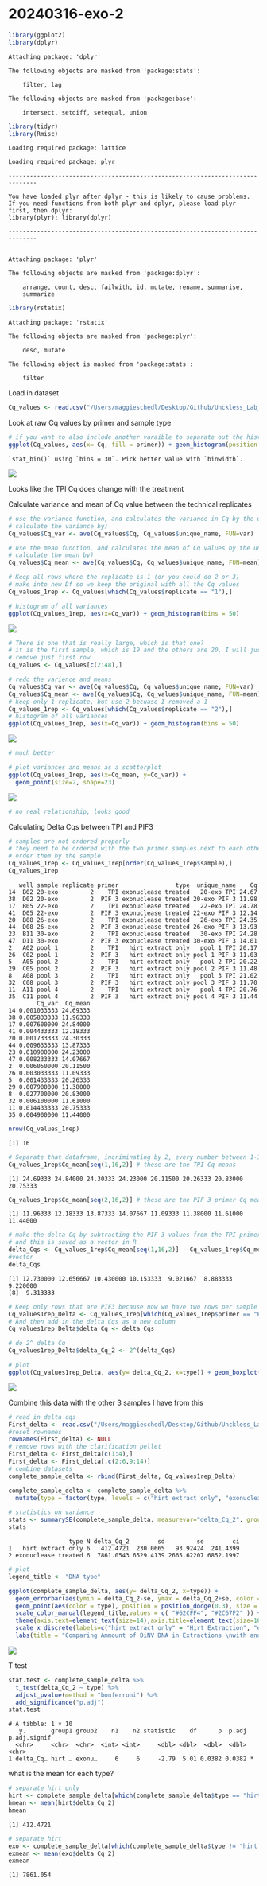 # 20240316-exo-2

``` r
library(ggplot2)
library(dplyr)
```


    Attaching package: 'dplyr'

    The following objects are masked from 'package:stats':

        filter, lag

    The following objects are masked from 'package:base':

        intersect, setdiff, setequal, union

``` r
library(tidyr)
library(Rmisc)
```

    Loading required package: lattice

    Loading required package: plyr

    ------------------------------------------------------------------------------

    You have loaded plyr after dplyr - this is likely to cause problems.
    If you need functions from both plyr and dplyr, please load plyr first, then dplyr:
    library(plyr); library(dplyr)

    ------------------------------------------------------------------------------


    Attaching package: 'plyr'

    The following objects are masked from 'package:dplyr':

        arrange, count, desc, failwith, id, mutate, rename, summarise,
        summarize

``` r
library(rstatix)
```


    Attaching package: 'rstatix'

    The following objects are masked from 'package:plyr':

        desc, mutate

    The following object is masked from 'package:stats':

        filter

Load in dataset

``` r
Cq_values <- read.csv("/Users/maggieschedl/Desktop/Github/Unckless_Lab_Resources/qPCR_analysis/20240316-exo-2/20240316-exo-2-qPCR.csv")
```

Look at raw Cq values by primer and sample type

``` r
# if you want to also include another varaible to separate out the histogram by, you can include a facet 
ggplot(Cq_values, aes(x= Cq, fill = primer)) + geom_histogram(position = "dodge") + facet_grid(~type) 
```

    `stat_bin()` using `bins = 30`. Pick better value with `binwidth`.

![](20240316-exo-2_files/figure-commonmark/unnamed-chunk-3-1.png)

Looks like the TPI Cq does change with the treatment

Calculate variance and mean of Cq value between the technical replicates

``` r
# use the variance function, and calculates the variance in Cq by the unique.name (each sample/primer has 3 Cq values to 
# calculate the variance by)
Cq_values$Cq_var <- ave(Cq_values$Cq, Cq_values$unique_name, FUN=var)

# use the mean function, and calculates the mean of Cq values by the unique.name (each sample/primer has 3 Cq values to 
# calculate the mean by)
Cq_values$Cq_mean <- ave(Cq_values$Cq, Cq_values$unique_name, FUN=mean)

# Keep all rows where the replicate is 1 (or you could do 2 or 3)
# make into new Df so we keep the original with all the Cq values
Cq_values_1rep <- Cq_values[which(Cq_values$replicate == "1"),]

# histogram of all variances
ggplot(Cq_values_1rep, aes(x=Cq_var)) + geom_histogram(bins = 50)
```

![](20240316-exo-2_files/figure-commonmark/unnamed-chunk-4-1.png)

``` r
# There is one that is really large, which is that one?
# it is the first sample, which is 19 and the others are 20, I will just remove that one sample 
# remove just first row 
Cq_values <- Cq_values[c(2:48),]

# redo the varience and means 
Cq_values$Cq_var <- ave(Cq_values$Cq, Cq_values$unique_name, FUN=var)
Cq_values$Cq_mean <- ave(Cq_values$Cq, Cq_values$unique_name, FUN=mean)
# keep only 1 replicate, but use 2 becuase I removed a 1 
Cq_values_1rep <- Cq_values[which(Cq_values$replicate == "2"),]
# histogram of all variances
ggplot(Cq_values_1rep, aes(x=Cq_var)) + geom_histogram(bins = 50)
```

![](20240316-exo-2_files/figure-commonmark/unnamed-chunk-4-2.png)

``` r
# much better

# plot variances and means as a scatterplot 
ggplot(Cq_values_1rep, aes(x=Cq_mean, y=Cq_var)) +
  geom_point(size=2, shape=23)
```

![](20240316-exo-2_files/figure-commonmark/unnamed-chunk-4-3.png)

``` r
# no real relationship, looks good 
```

Calculating Delta Cqs between TPI and PIF3

``` r
# samples are not ordered properly
# they need to be ordered with the two primer samples next to each other for each sample 
# order them by the sample
Cq_values_1rep <- Cq_values_1rep[order(Cq_values_1rep$sample),]
Cq_values_1rep
```

       well sample replicate primer                type  unique_name    Cq
    14  B02 20-exo         2    TPI exonuclease treated   20-exo TPI 24.67
    38  D02 20-exo         2  PIF 3 exonuclease treated 20-exo PIF 3 11.98
    17  B05 22-exo         2    TPI exonuclease treated   22-exo TPI 24.78
    41  D05 22-exo         2  PIF 3 exonuclease treated 22-exo PIF 3 12.14
    20  B08 26-exo         2    TPI exonuclease treated   26-exo TPI 24.35
    44  D08 26-exo         2  PIF 3 exonuclease treated 26-exo PIF 3 13.93
    23  B11 30-exo         2    TPI exonuclease treated   30-exo TPI 24.28
    47  D11 30-exo         2  PIF 3 exonuclease treated 30-exo PIF 3 14.01
    2   A02 pool 1         2    TPI   hirt extract only   pool 1 TPI 20.17
    26  C02 pool 1         2  PIF 3   hirt extract only pool 1 PIF 3 11.03
    5   A05 pool 2         2    TPI   hirt extract only   pool 2 TPI 20.22
    29  C05 pool 2         2  PIF 3   hirt extract only pool 2 PIF 3 11.48
    8   A08 pool 3         2    TPI   hirt extract only   pool 3 TPI 21.02
    32  C08 pool 3         2  PIF 3   hirt extract only pool 3 PIF 3 11.70
    11  A11 pool 4         2    TPI   hirt extract only   pool 4 TPI 20.76
    35  C11 pool 4         2  PIF 3   hirt extract only pool 4 PIF 3 11.44
            Cq_var  Cq_mean
    14 0.001033333 24.69333
    38 0.005833333 11.96333
    17 0.007600000 24.84000
    41 0.004433333 12.18333
    20 0.001733333 24.30333
    44 0.009633333 13.87333
    23 0.010900000 24.23000
    47 0.008233333 14.07667
    2  0.006050000 20.11500
    26 0.003033333 11.09333
    5  0.001433333 20.26333
    29 0.007900000 11.38000
    8  0.027700000 20.83000
    32 0.006100000 11.61000
    11 0.014433333 20.75333
    35 0.004900000 11.44000

``` r
nrow(Cq_values_1rep)
```

    [1] 16

``` r
# Separate that dataframe, incriminating by 2, every number between 1-16 (number of rows in dataframe)
Cq_values_1rep$Cq_mean[seq(1,16,2)] # these are the TPI Cq means 
```

    [1] 24.69333 24.84000 24.30333 24.23000 20.11500 20.26333 20.83000 20.75333

``` r
Cq_values_1rep$Cq_mean[seq(2,16,2)] # these are the PIF 3 primer Cq means 
```

    [1] 11.96333 12.18333 13.87333 14.07667 11.09333 11.38000 11.61000 11.44000

``` r
# make the delta Cq by subtracting the PIF 3 values from the TPI primer values
# and this is saved as a vector in R 
delta_Cqs <- Cq_values_1rep$Cq_mean[seq(1,16,2)] - Cq_values_1rep$Cq_mean[seq(2,16,2)]
#vector
delta_Cqs
```

    [1] 12.730000 12.656667 10.430000 10.153333  9.021667  8.883333  9.220000
    [8]  9.313333

``` r
# Keep only rows that are PIF3 because now we have two rows per sample
Cq_values1rep_Delta <- Cq_values_1rep[which(Cq_values_1rep$primer == "PIF 3"),]
# And then add in the delta Cqs as a new column
Cq_values1rep_Delta$delta_Cq <- delta_Cqs

# do 2^ delta Cq
Cq_values1rep_Delta$delta_Cq_2 <- 2^(delta_Cqs)

# plot 
ggplot(Cq_values1rep_Delta, aes(y= delta_Cq_2, x=type)) + geom_boxplot()  + theme_linedraw() + geom_point(position="jitter", size=3) 
```

![](20240316-exo-2_files/figure-commonmark/unnamed-chunk-5-1.png)

Combine this data with the other 3 samples I have from this

``` r
# read in delta cqs 
First_delta <- read.csv("/Users/maggieschedl/Desktop/Github/Unckless_Lab_Resources/qPCR_analysis/20240316-exo-2/20240112-exo-qPCR-delta.csv")
#reset rownames 
rownames(First_delta) <- NULL
# remove rows with the clarification pellet 
First_delta <- First_delta[c(1:4),]
First_delta <- First_delta[,c(2:6,9:14)]
# combine datasets 
complete_sample_delta <- rbind(First_delta, Cq_values1rep_Delta)

complete_sample_delta <- complete_sample_delta %>% 
  mutate(type = factor(type, levels = c("hirt extract only", "exonuclease treated")))

# statistics on variance 
stats <- summarySE(complete_sample_delta, measurevar="delta_Cq_2", groupvars=c("type"))
stats
```

                     type N delta_Cq_2        sd         se        ci
    1   hirt extract only 6   412.4721  230.0665   93.92424  241.4399
    2 exonuclease treated 6  7861.0543 6529.4139 2665.62207 6852.1997

``` r
# plot 
legend_title <- "DNA type"

ggplot(complete_sample_delta, aes(y= delta_Cq_2, x=type)) +
  geom_errorbar(aes(ymin = delta_Cq_2-se, ymax = delta_Cq_2+se, color = type),data = stats, position = position_dodge(0.3), width = 0.2)+
  geom_point(aes(color = type), position = position_dodge(0.3), size = 3) +
  scale_color_manual(legend_title,values = c( "#62CFF4", "#2C67F2" )) + theme_light() + 
  theme(axis.text=element_text(size=14),axis.title=element_text(size=16), legend.position = "none") +
  scale_x_discrete(labels=c("hirt extract only" = "Hirt Extraction", "exonuclease treated" = "Hirt Extracted and \nExonuclease Treated")) +
  labs(title = "Comparing Ammount of DiNV DNA in Extractions \nwith and without Exonuclase V Treatment",y = "Relative Amount of DiNV to \nHost Genome", x = "DNA Sample Type") 
```

![](20240316-exo-2_files/figure-commonmark/unnamed-chunk-6-1.png)

T test

``` r
stat.test <- complete_sample_delta %>%
  t_test(delta_Cq_2 ~ type) %>%
  adjust_pvalue(method = "bonferroni") %>%
  add_significance("p.adj")
stat.test
```

    # A tibble: 1 × 10
      .y.       group1 group2    n1    n2 statistic    df      p  p.adj p.adj.signif
      <chr>     <chr>  <chr>  <int> <int>     <dbl> <dbl>  <dbl>  <dbl> <chr>       
    1 delta_Cq… hirt … exonu…     6     6     -2.79  5.01 0.0382 0.0382 *           

what is the mean for each type?

``` r
# separate hirt only
hirt <- complete_sample_delta[which(complete_sample_delta$type == "hirt extract only"),]
hmean <- mean(hirt$delta_Cq_2)
hmean
```

    [1] 412.4721

``` r
# separate hirt 
exo <- complete_sample_delta[which(complete_sample_delta$type != "hirt extract only"),]
exmean <- mean(exo$delta_Cq_2)
exmean
```

    [1] 7861.054
